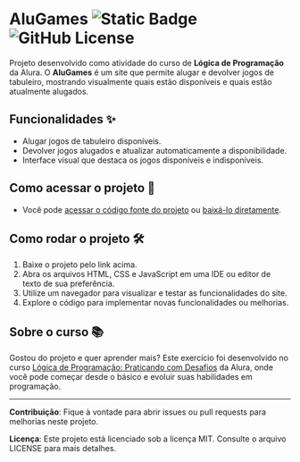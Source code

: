 # AluGames ![Static Badge](https://img.shields.io/badge/Alura-darkblue) ![GitHub License](https://img.shields.io/github/license/felphisss/alugames)

Projeto desenvolvido como atividade do curso de **Lógica de Programação** da Alura. O **AluGames** é um site que permite alugar e devolver jogos de tabuleiro, mostrando visualmente quais estão disponíveis e quais estão atualmente alugados.

## Funcionalidades ✨
- Alugar jogos de tabuleiro disponíveis.
- Devolver jogos alugados e atualizar automaticamente a disponibilidade.
- Interface visual que destaca os jogos disponíveis e indisponíveis.

## Como acessar o projeto 📁
- Você pode [acessar o código fonte do projeto](https://github.com/felphisss/alugames/tree/master) ou [baixá-lo diretamente](https://github.com/felphisss/alugames/archive/refs/heads/master.zip).

## Como rodar o projeto 🛠️
1. Baixe o projeto pelo link acima.
2. Abra os arquivos HTML, CSS e JavaScript em uma IDE ou editor de texto de sua preferência.
3. Utilize um navegador para visualizar e testar as funcionalidades do site.
4. Explore o código para implementar novas funcionalidades ou melhorias.

## Sobre o curso 📚
Gostou do projeto e quer aprender mais? Este exercício foi desenvolvido no curso [Lógica de Programação: Praticando com Desafios](https://cursos.alura.com.br/course/logica-programacao-praticando-desafios) da Alura, onde você pode começar desde o básico e evoluir suas habilidades em programação.

---

**Contribuição**: Fique à vontade para abrir issues ou pull requests para melhorias neste projeto.  

**Licença**: Este projeto está licenciado sob a licença MIT. Consulte o arquivo LICENSE para mais detalhes.
